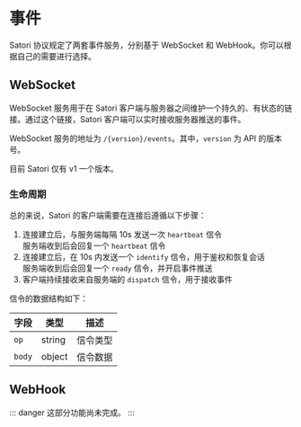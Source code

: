 # 事件

Satori 协议规定了两套事件服务，分别基于 WebSocket 和 WebHook。你可以根据自己的需要进行选择。

## WebSocket

WebSocket 服务用于在 Satori 客户端与服务器之间维护一个持久的、有状态的链接。通过这个链接，Satori 客户端可以实时接收服务器推送的事件。

WebSocket 服务的地址为 `/{version}/events`。其中，`version` 为 API 的版本号。

目前 Satori 仅有 v1 一个版本。

### 生命周期

总的来说，Satori 的客户端需要在连接后遵循以下步骤：

1. 连接建立后，与服务端每隔 10s 发送一次 `heartbeat` 信令<br>服务端收到后会回复一个 `heartbeat` 信令
2. 连接建立后，在 10s 内发送一个 `identify` 信令，用于鉴权和恢复会话<br>服务端收到后会回复一个 `ready` 信令，并开启事件推送
3. 客户端持续接收来自服务端的 `dispatch` 信令，用于接收事件

信令的数据结构如下：

| 字段 | 类型 | 描述 |
| ---- | ---- | ---- |
| `op` | string | 信令类型 |
| `body` | object | 信令数据 |

## WebHook

::: danger
这部分功能尚未完成。
:::

